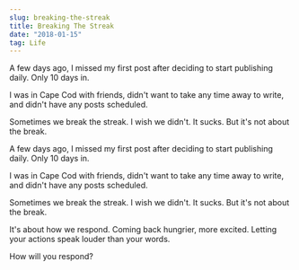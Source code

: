 ```yaml
---
slug: breaking-the-streak
title: Breaking The Streak
date: "2018-01-15"
tag: Life
---
```


A few days ago, I missed my first post after deciding to start publishing daily. Only 10 days in.

I was in Cape Cod with friends, didn't want to take any time away to write, and didn't have any posts scheduled.

Sometimes we break the streak. I wish we didn't. It sucks. But it's not about the break.

<!-- more -->

A few days ago, I missed my first post after deciding to start publishing daily. Only 10 days in.

I was in Cape Cod with friends, didn't want to take any time away to write, and didn't have any posts scheduled.

Sometimes we break the streak. I wish we didn't. It sucks. But it's not about the break.

It's about how we respond. Coming back hungrier, more excited. Letting your actions speak louder than your words.

How will you respond?
